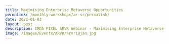 ```yaml
---
title: Maximising Enterprise Metaverse Opportunities
permalink: /monthly-workshops/ar-vr/permalink/
date: 2023-01-03
layout: post
description: IMDA PIXEL ARVR Webinar - Maximising Enterprise Metaverse Opportunities
image: /images/Events/ARVR/arvr18jan.jpg
---
```

